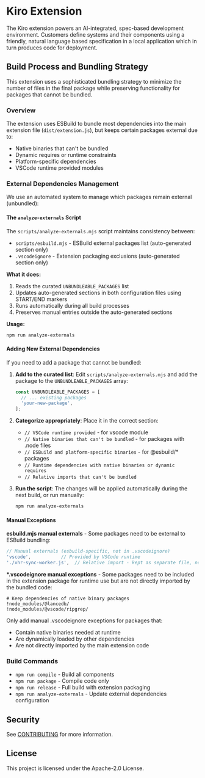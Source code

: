 # Kiro Extension

The Kiro extension powers an AI-integrated, spec-based development environment. Customers define systems and their components using a friendly, natural language based specification in a local application which in turn produces code for deployment.

## Build Process and Bundling Strategy

This extension uses a sophisticated bundling strategy to minimize the number of files in the final package while preserving functionality for packages that cannot be bundled.

### Overview

The extension uses ESBuild to bundle most dependencies into the main extension file (`dist/extension.js`), but keeps certain packages external due to:

- Native binaries that can't be bundled
- Dynamic requires or runtime constraints
- Platform-specific dependencies
- VSCode runtime provided modules

### External Dependencies Management

We use an automated system to manage which packages remain external (unbundled):

#### The `analyze-externals` Script

The `scripts/analyze-externals.mjs` script maintains consistency between:

- `scripts/esbuild.mjs` - ESBuild external packages list (auto-generated section only)
- `.vscodeignore` - Extension packaging exclusions (auto-generated section only)

**What it does:**

1. Reads the curated `UNBUNDLEABLE_PACKAGES` list
2. Updates auto-generated sections in both configuration files using START/END markers
3. Runs automatically during all build processes
4. Preserves manual entries outside the auto-generated sections

**Usage:**

```bash
npm run analyze-externals
```

#### Adding New External Dependencies

If you need to add a package that cannot be bundled:

1. **Add to the curated list**: Edit `scripts/analyze-externals.mjs` and add the package to the `UNBUNDLEABLE_PACKAGES` array:

   ```javascript
   const UNBUNDLEABLE_PACKAGES = [
     // ... existing packages
     'your-new-package',
   ];
   ```

2. **Categorize appropriately**: Place it in the correct section:

   - `// VSCode runtime provided` - for vscode module
   - `// Native binaries that can't be bundled` - for packages with .node files
   - `// ESBuild and platform-specific binaries` - for @esbuild/\* packages
   - `// Runtime dependencies with native binaries or dynamic requires`
   - `// Relative imports that can't be bundled`

3. **Run the script**: The changes will be applied automatically during the next build, or run manually:
   ```bash
   npm run analyze-externals
   ```

#### Manual Exceptions

**esbuild.mjs manual externals** - Some packages need to be external to ESBuild bundling:

```javascript
// Manual externals (esbuild-specific, not in .vscodeignore)
'vscode',           // Provided by VSCode runtime
'./xhr-sync-worker.js',  // Relative import - kept as separate file, not bundled into main
```

**\*.vscodeignore manual exceptions** - Some packages need to be included in the extension package for runtime use but are not directly imported by the bundled code:

```gitignore
# Keep dependencies of native binary packages
!node_modules/@lancedb/
!node_modules/@vscode/ripgrep/
```

Only add manual .vscodeignore exceptions for packages that:

- Contain native binaries needed at runtime
- Are dynamically loaded by other dependencies
- Are not directly imported by the main extension code

### Build Commands

- `npm run compile` - Build all components
- `npm run package` - Compile code only
- `npm run release` - Full build with extension packaging
- `npm run analyze-externals` - Update external dependencies configuration

## Security

See [CONTRIBUTING](https://github.com/kiro-team/kiro-extension/blob/main/CONTRIBUTING.md#security-issue-notifications) for more information.

## License

This project is licensed under the Apache-2.0 License.
